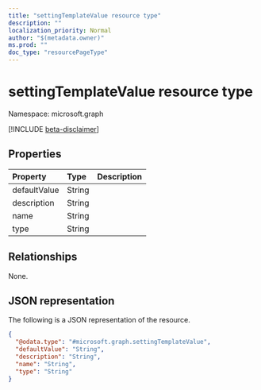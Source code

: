 ```yaml
---
title: "settingTemplateValue resource type"
description: ""
localization_priority: Normal
author: "$(metadata.owner)"
ms.prod: ""
doc_type: "resourcePageType"
---
```


# settingTemplateValue resource type

Namespace: microsoft.graph

[!INCLUDE [beta-disclaimer](../../includes/beta-disclaimer.md)]

## Properties

| Property     | Type   | Description |
| :----------- | :----- | :---------- |
| defaultValue | String |             |
| description  | String |             |
| name         | String |             |
| type         | String |             |

## Relationships

None.

## JSON representation

The following is a JSON representation of the resource.

<!-- {
  "blockType": "resource",
  "@odata.type": "microsoft.graph.settingTemplateValue",
}
-->

```json
{
  "@odata.type": "#microsoft.graph.settingTemplateValue",
  "defaultValue": "String",
  "description": "String",
  "name": "String",
  "type": "String"
}
```

